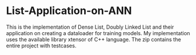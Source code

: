 # List-Application-on-ANN
This is the implementation of Dense List, Doubly Linked List and their application on creating a dataloader for training models. My implementation uses the available library xtensor of C++ language. The zip contains the entire project with testcases.
